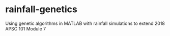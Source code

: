 # rainfall-genetics
Using genetic algorithms in MATLAB with rainfall simulations to extend 2018 APSC 101 Module 7
